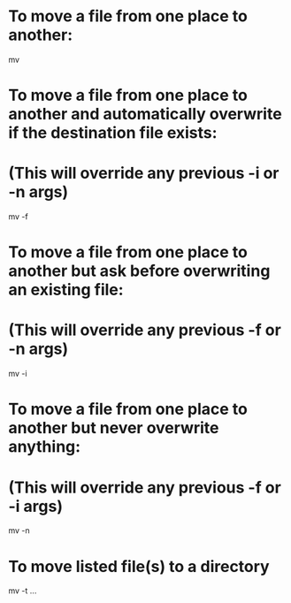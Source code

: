 # To move a file from one place to another:
mv <src> <dest>

# To move a file from one place to another and automatically overwrite if the destination file exists:
# (This will override any previous -i or -n args)
mv -f <src> <dest>

# To move a file from one place to another but ask before overwriting an existing file:
# (This will override any previous -f or -n args)
mv -i <src> <dest>

# To move a file from one place to another but never overwrite anything:
# (This will override any previous -f or -i args)
mv -n <src> <dest>

# To move listed file(s) to a directory
mv -t <dest> <file>...
